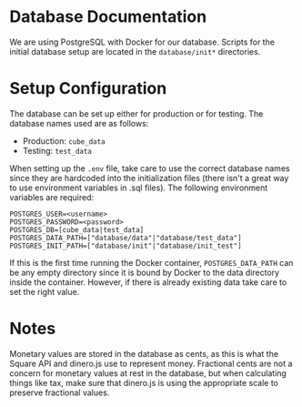# Database Documentation
We are using PostgreSQL with Docker for our database. Scripts for the initial database setup are located in the `database/init*` directories.

# Setup Configuration
The database can be set up either for production or for testing. The database names used are as follows:
- Production: `cube_data`
- Testing: `test_data`

When setting up the `.env` file, take care to use the correct database names since they are hardcoded into the initialization files (there isn't a great way to use environment variables in .sql files). The following environment variables are required:

```
POSTGRES_USER=<username>
POSTGRES_PASSWORD=<password>
POSTGRES_DB=[cube_data|test_data]
POSTGRES_DATA_PATH=["database/data"|"database/test_data"]
POSTGRES_INIT_PATH=["database/init"|"database/init_test"]
```

If this is the first time running the Docker container, `POSTGRES_DATA_PATH` can be any empty directory since it is bound by Docker to the data directory inside the container. However, if there is already existing data take care to set the right value.

# Notes

Monetary values are stored in the database as cents, as this is what the Square API and dinero.js use to represent money. Fractional cents are not a concern for monetary values at rest in the database, but when calculating things like tax, make sure that dinero.js is using the appropriate scale to preserve fractional values.